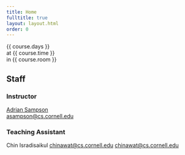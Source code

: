 ```yaml
---
title: Home
fulltitle: true
layout: layout.html
order: 0
---
```

{{ course.days }}  
at {{ course.time }}  
in {{ course.room }}

## Staff

### Instructor

[Adrian Sampson][adrian]  
[asampson@cs.cornell.edu](mailto:asampson@cs.cornell.edu)

### Teaching Assistant

Chin Isradisaikul <chinawat@cs.cornell.edu>
[chinawat@cs.cornell.edu](mailto:chinawat@cs.cornell.edu)

[adrian]: http://www.cs.cornell.edu/~asampson/
